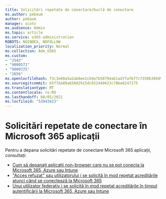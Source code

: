 ```yaml
---
title: Solicitări repetate de conectare/buclă de conectare
ms.author: pebaum
author: pebaum
manager: scotv
ms.audience: Admin
ms.topic: article
ms.service: o365-administration
ROBOTS: NOINDEX, NOFOLLOW
localization_priority: Normal
ms.collection: Adm_O365
ms.custom:
- "2542"
- "9000571"
- "9000725"
- "2656"
ms.openlocfilehash: f3c3e60a5a2ab0ee2cb9a7b58794ab1ad7faf677c7350b309d968a282db43772
ms.sourcegitcommit: b5f7da89a650d2915dc652449623c78be6247175
ms.translationtype: MT
ms.contentlocale: ro-RO
ms.lasthandoff: 08/05/2021
ms.locfileid: "53943423"
---
```

# <a name="repeated-sign-in-prompts-in-microsoft-365-apps"></a>Solicitări repetate de conectare în Microsoft 365 aplicații

Pentru a depana solicitări repetate de conectare Microsoft 365 aplicații, consultați:

- [Cum să depanați aplicații non-browser care nu se pot conecta la Microsoft 365, Azure sau Intune](https://support.office.com/article/how-to-troubleshoot-non-browser-apps-that-can-t-sign-in-to-office-365-azure-or-intune-3ba1b268-66f6-462c-b0e5-070f5c2603c1)
- ["Acces refuzat" sau utilizatorului i se solicită în mod repetat acreditările atunci când se conectează la Microsoft 365](https://docs.microsoft.com/office365/troubleshoot/security/access-denied-when-connect-to-office-365)
- [Unui utilizator federativ i se solicită în mod repetat acreditările în timpul autentificării la Microsoft 365, Azure sau Intune](https://docs.microsoft.com/office365/troubleshoot/authentication/federated-user-repeatedly-prompted-for-credentials)


